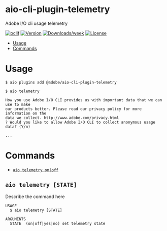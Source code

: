 aio-cli-plugin-telemetry
========================

Adobe I/O cli usage telemetry

[![oclif](https://img.shields.io/badge/cli-oclif-brightgreen.svg)](https://oclif.io)
[![Version](https://img.shields.io/npm/v/aio-cli-plugin-telemetry.svg)](https://npmjs.org/package/aio-cli-plugin-telemetry)
[![Downloads/week](https://img.shields.io/npm/dw/aio-cli-plugin-telemetry.svg)](https://npmjs.org/package/aio-cli-plugin-telemetry)
[![License](https://img.shields.io/npm/l/aio-cli-plugin-telemetry.svg)](https://github.com/purplecabbage/aio-cli-plugin-telemetry/blob/master/package.json)

<!-- toc -->
* [Usage](#usage)
* [Commands](#commands)
<!-- tocstop -->
# Usage
<!-- usage -->
```sh-session
$ aio plugins add @adobe/aio-cli-plugin-telemetry

$ aio telemetry        

How you use Adobe I/O CLI provides us with important data that we can use to make
our products better. Please read our privacy policy for more information on the
data we collect. http://www.adobe.com/privacy.html
? Would you like to allow Adobe I/O CLI to collect anonymous usage data? (Y/n) 

...
```
<!-- usagestop -->
# Commands
<!-- commands -->
* [`aio telemetry on|off`](#aio-telemetry-state)

## `aio telemetry [STATE]`

Describe the command here

```
USAGE
  $ aio telemetry [STATE]

ARGUMENTS
  STATE  (on|off|yes|no) set telemetry state

```
<!-- commandsstop -->
